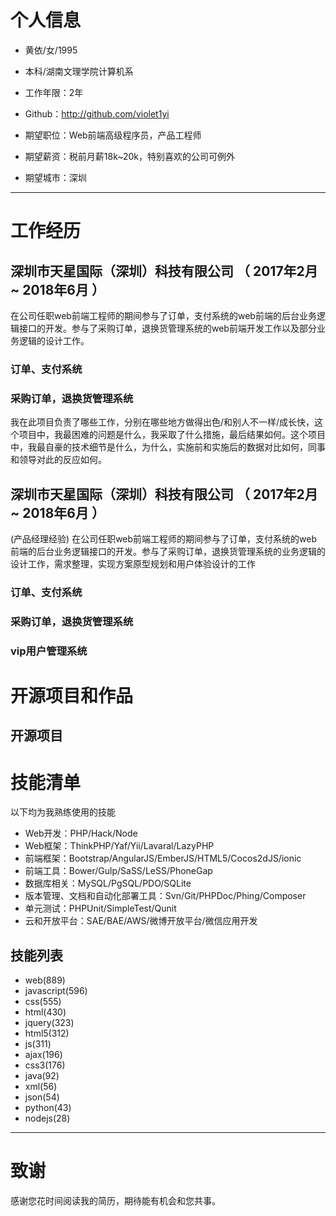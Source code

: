 
# 个人信息

 - 黄依/女/1995 
 - 本科/湖南文理学院计算机系 
 - 工作年限：2年
 - Github：http://github.com/violet1yi 

 - 期望职位：Web前端高级程序员，产品工程师
 - 期望薪资：税前月薪18k~20k，特别喜欢的公司可例外
 - 期望城市：深圳

---

# 工作经历


## 深圳市天星国际（深圳）科技有限公司 （ 2017年2月 ~ 2018年6月 ）
在公司任职web前端工程师的期间参与了订单，支付系统的web前端的后台业务逻辑接口的开发。参与了采购订单，退换货管理系统的web前端开发工作以及部分业务逻辑的设计工作。

### 订单、支付系统 



### 采购订单，退换货管理系统
我在此项目负责了哪些工作，分别在哪些地方做得出色/和别人不一样/成长快，这个项目中，我最困难的问题是什么，我采取了什么措施，最后结果如何。这个项目中，我最自豪的技术细节是什么，为什么，实施前和实施后的数据对比如何，同事和领导对此的反应如何。


## 深圳市天星国际（深圳）科技有限公司 （ 2017年2月 ~ 2018年6月 ）

(产品经理经验)
在公司任职web前端工程师的期间参与了订单，支付系统的web前端的后台业务逻辑接口的开发。参与了采购订单，退换货管理系统的业务逻辑的设计工作，需求整理，实现方案原型规划和用户体验设计的工作

### 订单、支付系统

### 采购订单，退换货管理系统

### vip用户管理系统




# 开源项目和作品

## 开源项目



# 技能清单

以下均为我熟练使用的技能

- Web开发：PHP/Hack/Node
- Web框架：ThinkPHP/Yaf/Yii/Lavaral/LazyPHP
- 前端框架：Bootstrap/AngularJS/EmberJS/HTML5/Cocos2dJS/ionic
- 前端工具：Bower/Gulp/SaSS/LeSS/PhoneGap
- 数据库相关：MySQL/PgSQL/PDO/SQLite
- 版本管理、文档和自动化部署工具：Svn/Git/PHPDoc/Phing/Composer
- 单元测试：PHPUnit/SimpleTest/Qunit
- 云和开放平台：SAE/BAE/AWS/微博开放平台/微信应用开发

## 技能列表
- web(889)
- javascript(596)
- css(555)
- html(430)
- jquery(323)
- html5(312)
- js(311)
- ajax(196)
- css3(176)
- java(92)
- xml(56)
- json(54)
- python(43)
- nodejs(28)
---

# 致谢
感谢您花时间阅读我的简历，期待能有机会和您共事。
